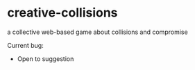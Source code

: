 # creative-collisions
a collective web-based game about collisions and compromise 


Current bug: 
- Open to suggestion
